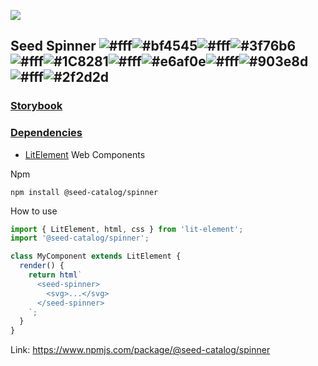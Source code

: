 ![](https://cdn.jsdelivr.net/gh/vicdata4/seed/assets/logo_md.png?v=4&s=100)

## Seed Spinner ![#fff](https://via.placeholder.com/15/fff/000000?text=+)![#bf4545](https://via.placeholder.com/15/bf4545/000000?text=+)![#fff](https://via.placeholder.com/15/fff/000000?text=+)![#3f76b6](https://via.placeholder.com/15/3f76b6/000000?text=+)![#fff](https://via.placeholder.com/15/fff/000000?text=+)![#1C8281](https://via.placeholder.com/15/1C8281/000000?text=+)![#fff](https://via.placeholder.com/15/fff/000000?text=+)![#e6af0e](https://via.placeholder.com/15/e6af0e/000000?text=+)![#fff](https://via.placeholder.com/15/fff/000000?text=+)![#903e8d](https://via.placeholder.com/15/903e8d/000000?text=+)![#fff](https://via.placeholder.com/15/fff/000000?text=+)![#2f2d2d](https://via.placeholder.com/15/2f2d2d/000000?text=+)

### [Storybook](https://vicdata4.github.io/?path=/story/seed-catalog--spinner)

### [Dependencies](package.json)

- [LitElement](https://lit-element.polymer-project.org) Web Components

Npm

```
npm install @seed-catalog/spinner
```

How to use

```js
import { LitElement, html, css } from 'lit-element';
import '@seed-catalog/spinner';

class MyComponent extends LitElement {
  render() {
    return html`
      <seed-spinner>
        <svg>...</svg>
      </seed-spinner>
    `;
  }
}
```

Link: https://www.npmjs.com/package/@seed-catalog/spinner